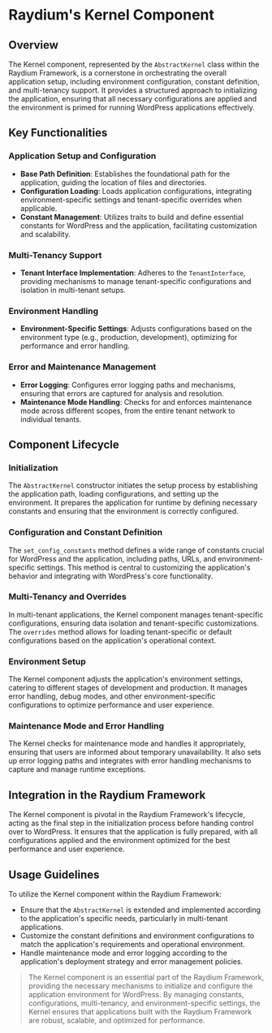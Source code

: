 # Raydium's Kernel Component

## Overview

The Kernel component, represented by the `AbstractKernel` class within the Raydium Framework, is a cornerstone in orchestrating the overall application setup, including environment configuration, constant definition, and multi-tenancy support. It provides a structured approach to initializing the application, ensuring that all necessary configurations are applied and the environment is primed for running WordPress applications effectively.

## Key Functionalities

### Application Setup and Configuration
- **Base Path Definition**: Establishes the foundational path for the application, guiding the location of files and directories.
- **Configuration Loading**: Loads application configurations, integrating environment-specific settings and tenant-specific overrides when applicable.
- **Constant Management**: Utilizes traits to build and define essential constants for WordPress and the application, facilitating customization and scalability.

### Multi-Tenancy Support
- **Tenant Interface Implementation**: Adheres to the `TenantInterface`, providing mechanisms to manage tenant-specific configurations and isolation in multi-tenant setups.

### Environment Handling
- **Environment-Specific Settings**: Adjusts configurations based on the environment type (e.g., production, development), optimizing for performance and error handling.

### Error and Maintenance Management
- **Error Logging**: Configures error logging paths and mechanisms, ensuring that errors are captured for analysis and resolution.
- **Maintenance Mode Handling**: Checks for and enforces maintenance mode across different scopes, from the entire tenant network to individual tenants.

## Component Lifecycle

### Initialization
The `AbstractKernel` constructor initiates the setup process by establishing the application path, loading configurations, and setting up the environment. It prepares the application for runtime by defining necessary constants and ensuring that the environment is correctly configured.

### Configuration and Constant Definition
The `set_config_constants` method defines a wide range of constants crucial for WordPress and the application, including paths, URLs, and environment-specific settings. This method is central to customizing the application's behavior and integrating with WordPress's core functionality.

### Multi-Tenancy and Overrides
In multi-tenant applications, the Kernel component manages tenant-specific configurations, ensuring data isolation and tenant-specific customizations. The `overrides` method allows for loading tenant-specific or default configurations based on the application's operational context.

### Environment Setup
The Kernel component adjusts the application's environment settings, catering to different stages of development and production. It manages error handling, debug modes, and other environment-specific configurations to optimize performance and user experience.

### Maintenance Mode and Error Handling
The Kernel checks for maintenance mode and handles it appropriately, ensuring that users are informed about temporary unavailability. It also sets up error logging paths and integrates with error handling mechanisms to capture and manage runtime exceptions.

## Integration in the Raydium Framework

The Kernel component is pivotal in the Raydium Framework's lifecycle, acting as the final step in the initialization process before handing control over to WordPress. It ensures that the application is fully prepared, with all configurations applied and the environment optimized for the best performance and user experience.

## Usage Guidelines

To utilize the Kernel component within the Raydium Framework:
- Ensure that the `AbstractKernel` is extended and implemented according to the application's specific needs, particularly in multi-tenant applications.
- Customize the constant definitions and environment configurations to match the application's requirements and operational environment.
- Handle maintenance mode and error logging according to the application's deployment strategy and error management policies.

> The Kernel component is an essential part of the Raydium Framework, providing the necessary mechanisms to initialize and configure the application environment for WordPress. By managing constants, configurations, multi-tenancy, and environment-specific settings, the Kernel ensures that applications built with the Raydium Framework are robust, scalable, and optimized for performance.
